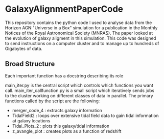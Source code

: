 # GalaxyAlignmentPaperCode

This repository contains the python code I used to analyse data from the Horizon AGN "Universe in a Box" simulation for a publication in the Monthly Notices of the Royal Astronomical Society (MNRAS). The paper 
looked at the evolution of galaxy aligment in this simulation. This code was designed to send instructions 
on a computer cluster and to manage up to hundreds of Gigabytes of data. 

## Broad Structure

Each important function has a docstring describing its role

main_iter.py is the central script which controls which functions you want call. main_iter_callfunction.py
is a small script which iteratively sends jobs to the cluster working on different classes of data in parallel. The primary functions called by the script are the following:

* merger_code_4 : extracts galaxy information 
* TidalField2 : loops over extensive tidal field data to gain tidal information at galaxy locations
* Tidal_Plots_2 : plots this galaxy/tidal information
* z_avangle_plot : creates plots as a function of redshift

